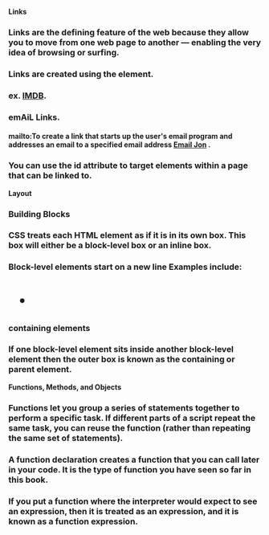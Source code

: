 **Links**
### Links are the defining feature of the web because they allow you to move from one web page to another — enabling the very idea of browsing or surfing.
### Links are created using the <a> element.
### ex.   <a href="http://www.imdb.com">IMDB</a>.
### emAiL Links.
#### mailto:To create a link that starts up the user's email program and addresses an email to a specified email address <a href="mailto:jon@example.org">Email Jon</a> .
### You can use the id attribute to target elements within a page that can be linked to.

**Layout**
### Building Blocks
### CSS treats each HTML element as if it is in its own box. This box will either be a block-level box or an inline box.
### Block-level elements start on a new line Examples include: <h1> <p> <ul> <li>
### containing elements
### If one block-level element sits inside another block-level element then the outer box is known as the containing or parent element.

**Functions, Methods, and Objects**
### Functions let you group a series of statements together to perform a specific task. If different parts of a script repeat the same task, you can reuse the function (rather than repeating the same set of statements). 
### A function declaration creates a function that you can call later in your code. It is the type of function you have seen so far in this book. 
### If you put a function where the interpreter would expect to see an expression, then it is treated as an expression, and it is known as a function expression. 
